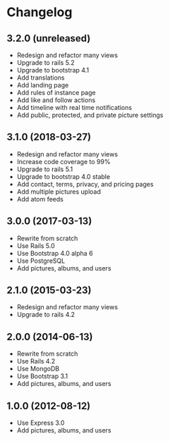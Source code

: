 # Changelog

## 3.2.0 (unreleased)

- Redesign and refactor many views
- Upgrade to rails 5.2
- Upgrade to bootstrap 4.1
- Add translations
- Add landing page
- Add rules of instance page
- Add like and follow actions
- Add timeline with real time notifications
- Add public, protected, and private picture settings

## 3.1.0 (2018-03-27)

- Redesign and refactor many views
- Increase code coverage to 99%
- Upgrade to rails 5.1
- Upgrade to bootstrap 4.0 stable
- Add contact, terms, privacy, and pricing pages
- Add multiple pictures upload
- Add atom feeds

## 3.0.0 (2017-03-13)

- Rewrite from scratch
- Use Rails 5.0
- Use Bootstrap 4.0 alpha 6
- Use PostgreSQL
- Add pictures, albums, and users

## 2.1.0 (2015-03-23)

- Redesign and refactor many views
- Upgrade to rails 4.2

## 2.0.0 (2014-06-13)

- Rewrite from scratch
- Use Rails 4.2
- Use MongoDB
- Use Bootstrap 3.1
- Add pictures, albums, and users

## 1.0.0 (2012-08-12)

- Use Express 3.0
- Add pictures, albums, and users
